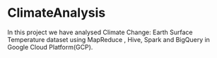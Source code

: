 # ClimateAnalysis
In this project we have analysed Climate Change: Earth Surface Temperature dataset using MapReduce , Hive, Spark and BigQuery in Google Cloud Platform(GCP).
